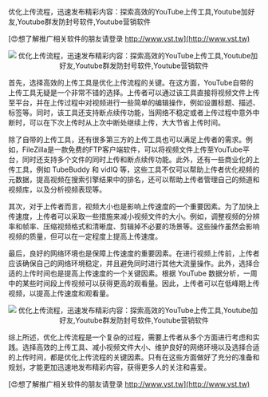 优化上传流程，迅速发布精彩内容：探索高效的YouTube上传工具,Youtube加好友,Youtube群发防封号软件,Youtube营销软件

[😍想了解推广相关软件的朋友请登录 http://www.vst.tw](http://www.vst.tw)

 <center><img src="https://vst.tw/MP4/tuiguang/png/4.png" alt="优化上传流程，迅速发布精彩内容：探索高效的YouTube上传工具,Youtube加好友,Youtube群发防封号软件,Youtube营销软件"></center>

首先，选择高效的上传工具是优化上传流程的关键。在这方面，YouTube自带的上传工具无疑是一个非常不错的选择。上传者可以通过该工具直接将视频文件上传至平台，并在上传过程中对视频进行一些简单的编辑操作，例如设置标题、描述、标签等。同时，该工具还支持断点续传功能，当网络不稳定或者上传过程中意外中断时，可以在下次上传时从上次中断处继续上传，大大节省上传时间。

除了自带的上传工具，还有很多第三方的上传工具也可以满足上传者的需求。例如，FileZilla是一款免费的FTP客户端软件，可以将视频文件上传至YouTube平台，同时还支持多个文件的同时上传和断点续传功能。此外，还有一些商业化的上传工具，例如 TubeBuddy 和 vidIQ 等，这些工具不仅可以帮助上传者优化视频的元数据，提高视频在搜索引擎结果中的排名，还可以帮助上传者管理自己的频道和视频库，以及分析视频表现等。

其次，对于上传者而言，视频大小也是影响上传速度的一个重要因素。为了加快上传速度，上传者可以采取一些措施来减小视频文件的大小。例如，调整视频的分辨率和帧率、压缩视频格式和清晰度、剪辑掉不必要的场景等。这些操作虽然会影响视频的质量，但可以在一定程度上提高上传速度。

最后，良好的网络环境也是保障上传速度的重要因素。在进行视频上传前，上传者应该确保自己的网络环境稳定，并且避免同时进行其他大流量操作。此外，选择合适的上传时间也是提高上传速度的一个关键因素。根据 YouTube 数据分析，一周中的某些时间段上传视频可以获得更高的观看量。因此，上传者可以在低峰期上传视频，以提高上传速度和观看量。

 <center><img src="https://vst.tw/MP4/tuiguang/png/1.png" alt="优化上传流程，迅速发布精彩内容：探索高效的YouTube上传工具,Youtube加好友,Youtube群发防封号软件,Youtube营销软件"></center>

综上所述，优化上传流程是一个复杂的过程，需要上传者从多个方面进行考虑和实践。选择高效的上传工具、减小视频文件大小、维护良好的网络环境以及选择合适的上传时间，都是优化上传流程的关键因素。只有在这些方面做好了充分的准备和规划，才能更加迅速地发布精彩内容，获得更多人的关注和喜爱。

[😍想了解推广相关软件的朋友请登录 http://www.vst.tw](http://www.vst.tw)



